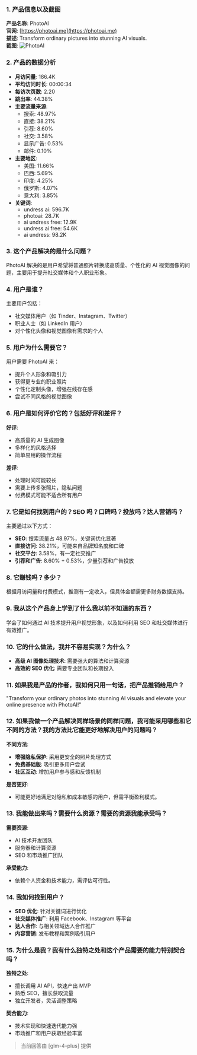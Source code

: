 ### 1. 产品信息以及截图

**产品名称**: PhotoAI  
**官网**: [https://photoai.me](https://photoai.me)  
**描述**: Transform ordinary pictures into stunning AI visuals.  
**截图**: ![PhotoAI](https://cdn-images.toolify.ai/image/d316c6874e3cb5fa7c6cc1d8acf8f5c2.jpeg)

### 2. 产品的数据分析

- **月访问量**: 186.4K
- **平均访问时长**: 00:00:34
- **每访次页数**: 2.20
- **跳出率**: 44.38%
- **主要流量来源**: 
  - 搜索: 48.97%
  - 直接: 38.21%
  - 引荐: 8.60%
  - 社交: 3.58%
  - 显示广告: 0.53%
  - 邮件: 0.10%
- **主要地区**: 
  - 美国: 11.66%
  - 巴西: 5.69%
  - 印度: 4.25%
  - 俄罗斯: 4.07%
  - 意大利: 3.85%
- **关键词**: 
  - undress ai: 596.7K
  - photoai: 28.7K
  - ai undress free: 12.9K
  - undress ai free: 54.6K
  - ai undress: 98.2K

### 3. 这个产品解决的是什么问题？

PhotoAI 解决的是用户希望将普通照片转换成高质量、个性化的 AI 视觉图像的问题，主要用于提升社交媒体和个人职业形象。

### 4. 用户是谁？

主要用户包括：
- 社交媒体用户（如 Tinder、Instagram、Twitter）
- 职业人士（如 LinkedIn 用户）
- 对个性化头像和视觉图像有需求的个人

### 5. 用户为什么需要它？

用户需要 PhotoAI 来：
- 提升个人形象和吸引力
- 获得更专业的职业照片
- 个性化定制头像，增强在线存在感
- 尝试不同风格的视觉图像

### 6. 用户是如何评价它的？包括好评和差评？

**好评**:
- 高质量的 AI 生成图像
- 多样化的风格选择
- 简单易用的操作流程

**差评**:
- 处理时间可能较长
- 需要上传多张照片，隐私问题
- 付费模式可能不适合所有用户

### 7. 它是如何找到用户的？SEO 吗？口碑吗？投放吗？达人营销吗？

主要通过以下方式：
- **SEO**: 搜索流量占 48.97%，关键词优化显著
- **直接访问**: 38.21%，可能来自品牌知名度和口碑
- **社交平台**: 3.58%，有一定社交推广
- **引荐和广告**: 8.60% + 0.53%，少量引荐和广告投放

### 8. 它赚钱吗？多少？

根据月访问量和付费模式，推测有一定收入，但具体金额需更多财务数据支持。

### 9. 我从这个产品身上学到了什么我以前不知道的东西？

学会了如何通过 AI 技术提升用户视觉形象，以及如何利用 SEO 和社交媒体进行有效推广。

### 10. 它的什么做法，我并不容易实现？为什么？

- **高级 AI 图像处理技术**: 需要强大的算法和计算资源
- **高效的 SEO 优化**: 需要专业团队和长期投入

### 11. 如果我是产品的作者，我如何只用一句话，把产品推销给用户？

"Transform your ordinary photos into stunning AI visuals and elevate your online presence with PhotoAI!"

### 12. 如果我做一个产品解决同样场景的同样问题，我可能采用哪些和它不同的方法？我的方法比它能更好地解决用户的问题吗？

**不同方法**:
- **增强隐私保护**: 采用更安全的照片处理方式
- **免费基础版**: 吸引更多用户尝试
- **社区互动**: 增加用户参与感和反馈机制

**是否更好**:
- 可能更好地满足对隐私和成本敏感的用户，但需平衡盈利模式。

### 13. 我能做出来吗？需要什么资源？需要的资源我能承受吗？

**需要资源**:
- AI 技术开发团队
- 服务器和计算资源
- SEO 和市场推广团队

**承受能力**:
- 依赖个人资金和技术能力，需评估可行性。

### 14. 我如何找到用户？

- **SEO 优化**: 针对关键词进行优化
- **社交媒体推广**: 利用 Facebook、Instagram 等平台
- **达人合作**: 与相关领域达人合作推广
- **内容营销**: 发布教程和案例吸引用户

### 15. 为什么是我？我有什么独特之处和这个产品需要的能力特别契合吗？

**独特之处**:
- 擅长调用 AI API，快速产出 MVP
- 熟悉 SEO，擅长获取流量
- 独立开发者，灵活调整策略

**契合能力**:
- 技术实现和快速迭代能力强
- 市场推广和用户获取经验丰富

> 当前回答由 [glm-4-plus] 提供